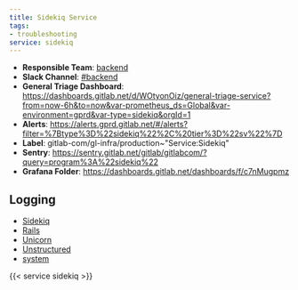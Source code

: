 ```yaml
---
title: Sidekiq Service
tags:
- troubleshooting
service: sidekiq
---
```

<!-- MARKER: do not edit this section directly. Edit services/service-mappings.yml then run scripts/generate-docs -->
* **Responsible Team**: [backend](https://about.gitlab.com/handbook/engineering/dev-backend/)
* **Slack Channel**: [#backend](https://gitlab.slack.com/archives/backend)
* **General Triage Dashboard**: https://dashboards.gitlab.net/d/WOtyonOiz/general-triage-service?from=now-6h&to=now&var-prometheus_ds=Global&var-environment=gprd&var-type=sidekiq&orgId=1
* **Alerts**: https://alerts.gprd.gitlab.net/#/alerts?filter=%7Btype%3D%22sidekiq%22%2C%20tier%3D%22sv%22%7D
* **Label**: gitlab-com/gl-infra/production~"Service:Sidekiq"
* **Sentry**: https://sentry.gitlab.net/gitlab/gitlabcom/?query=program%3A%22sidekiq%22
* **Grafana Folder**: https://dashboards.gitlab.net/dashboards/f/c7nMugpmz

## Logging

* [Sidekiq](https://log.gitlab.net/goto/d7e4791e63d2a2b192514ac821c9f14f)
* [Rails](https://log.gitlab.net/goto/86fbcd537588abef69339a352ef81d72)
* [Unicorn](https://log.gitlab.net/goto/c87a39cf228c45ed8691c855aa583170)
* [Unstructured](https://console.cloud.google.com/logs/viewer?project=gitlab-production&interval=PT1H&resource=gce_instance&advancedFilter=jsonPayload.hostname%3A%22sidekiq%22%0Alabels.tag%3D%22unstructured.production%22&customFacets=labels.%22compute.googleapis.com%2Fresource_name%22)
* [system](https://log.gitlab.net/goto/72d0f3fdfd8db18db9800cc04d8b6f55)

{{< service sidekiq >}}

<!-- END_MARKER -->
